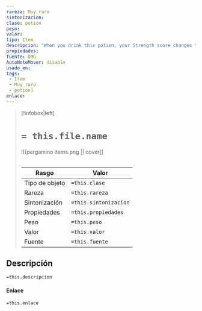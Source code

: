 ```yaml
---
rareza: Muy raro
sintonizacion: 
clase: potion
peso: 
valor: 
tipo: Item
descripcion: "When you drink this potion, your Strength score changes to 27 for 1 hour. The potion has no effect on you if your Strength is equal to or greater than that score.This potion&#x27;s transparent liquid has floating in it a sliver of fingernail from a cloud giant."
propiedades: 
fuente: DMG
AutoNoteMover: disable
usado_en:  
tags: 
 - Item
 - Muy raro
 - potion]
enlace: 
---
```


> [!infobox|left]
>  # `= this.file.name`
> ![[pergamino items.png || cover]]
> ######   
> |Rasgo | Valor |
> | --- | --- |
> | Tipo de objeto| `=this.clase`|
>  | Rareza| `=this.rareza`|
> | Sintonización | `=this.sintonizacion` |
> | Propiedades | `=this.propiedades` |
>  | Peso | `=this.peso` |
> | Valor | `=this.valor` |
> | Fuente | `=this.fuente` |


## Descripción
`=this.descripcion`

#### Enlace
`=this.enlace`